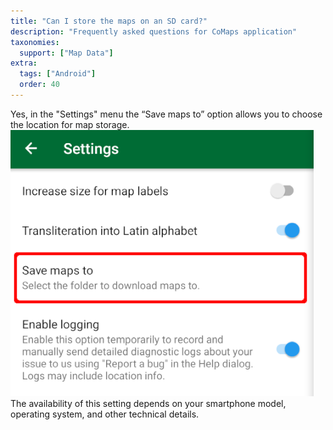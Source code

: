 ```yaml
---
title: "Can I store the maps on an SD card?"
description: "Frequently asked questions for CoMaps application"
taxonomies:
  support: ["Map Data"]
extra:
  tags: ["Android"]
  order: 40
---
```


Yes, in the "Settings" menu the “Save maps to” option allows you to choose the location for map storage.  
![](image43.png)  
The availability of this setting depends on your smartphone model, operating system, and other technical details.
